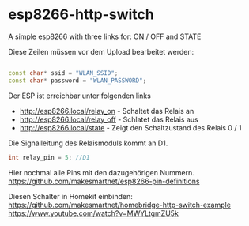 # esp8266-http-switch
A simple esp8266 with three links for: ON / OFF and STATE

Diese Zeilen müssen vor dem Upload bearbeitet werden:

```c++

const char* ssid = "WLAN_SSID";
const char* password = "WLAN_PASSWORD";

```

Der ESP ist erreichbar unter folgenden links
* http://esp8266.local/relay_on - Schaltet das Relais an
* http://esp8266.local/relay_off -  Schlatet das Relais aus
* http://esp8266.local/state - Zeigt den Schaltzustand des Relais 0 / 1


Die Signalleitung des Relaismoduls kommt an D1.

```c++
int relay_pin = 5; //D1
```

Hier nochmal alle Pins mit den dazugehörigen Nummern.
https://github.com/makesmartnet/esp8266-pin-definitions



Diesen Schalter in Homekit einbinden:
https://github.com/makesmartnet/homebridge-http-switch-example
https://www.youtube.com/watch?v=MWYLtgmZU5k
